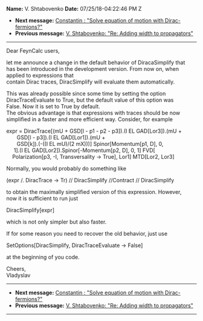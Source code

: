 **Name:** V. Shtabovenko
**Date:** 07/25/18-04:22:46 PM Z

  - **Next message:** [Constantin : "Solve equation of motion with
    Dirac-fermions?"](1424.html)
  - **Previous message:** [V. Shtabovenko: "Re: Adding width to
    propagators"](1422.html)

-----

Dear FeynCalc users,  

let me announce a change in the default behavior of DiracaSimplify
that  
has been introduced in the development version. From now on, when  
applied to expressions that  
contain Dirac traces, DiracSimplify will evaluate them automatically.  

This was already possible since some time by setting the option  
DiracTraceEvaluate to True, but the default value of this option was  
False. Now it is set to True by default.  
The obvious advantage is that expressions with traces should be now  
simplified in a faster and more efficient way. Consider, for example  

expr = DiracTrace[(mU + GSD[l - p1 - p2 - p3]).(I EL
GAD[Lor3]).(mU +  
       GSD[l - p3]).(I EL GAD[Lor1]).(mU +  
       GSD[k]).(-((I EL mU)/(2 mX)))]
Spinor[Momentum[p1, D], 0,  
     1].(I EL GAD[Lor2]).Spinor[-Momentum[p2,
D], 0, 1] FVD[  
    Polarization[p3, -I, Transversality -\> True], Lor1]
MTD[Lor2, Lor3]  

Normally, you would probably do something like  

(expr /. DiracTrace -\> Tr) // DiracSimplify //Contract //
DiracSimplify  

to obtain the maximally simplified version of this expression.
However,  
now it is sufficient to run just  

DiracSimplify[expr]  

which is not only simpler but also faster.  

If for some reason you need to recover the old behavior, just use  

SetOptions[DiracSimplify, DiracTraceEvaluate -\> False]  

at the beginning of you code.  

Cheers,  
Vladyslav  

-----

  - **Next message:** [Constantin : "Solve equation of motion with
    Dirac-fermions?"](1424.html)
  - **Previous message:** [V. Shtabovenko: "Re: Adding width to
    propagators"](1422.html)

-----

